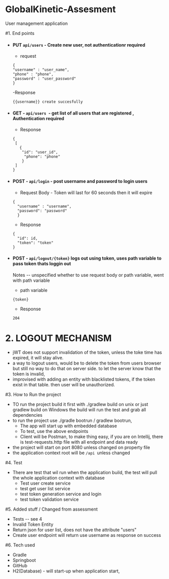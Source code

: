 # GlobalKinetic-Assesment
User management application

#1.  End points

- #### PUT `api/users` - Create new user, not authenticationr required
    - request
  ````
  { 
  "username" : "user_name",
  "phone" : "phone",
  "password" : "user_password"
  }
  ````
  -Response
    ````
    {{username}} create succesfully
   ````


- #### GET - `api/users `- get list of all users that are registered , Authentication required
    - Response
   ````
  {
    [ 
      { 
       "id": "user_id", 
        "phone": "phone" 
       } 
    ]
  }

- #### POST - `api/login` - post username and password to login users

  - Request Body - Token will last for 60 seconds then it will expire
  ````
  {
    "username" : "username",
    "password": "password"
    }
  ````
  - Response
  ````
  {
    "id": id,
    "token": "token"
  }

- #### POST - `api/logout/{token}` logs out using token, uses path variable to pass token thats loggin out
    Notes -- unspecified whether to use request body or path variable, went with path variable
  - path variable
  ```
  {token}
  ```
  - Response
  ````
  204
  ````

# 2. LOGOUT MECHANISM

- jWT does not support invalidation of the token, unless the toke time has expired, it will stay alive.
- a way to logout users, would be to delete the token from users browser
 but still no way to do that on server side. to let the server know that the token is invalid, 
- improvised with adding an entity with blacklisted tokens,
  if the token exist in that table. then user will be unauthorized.

#3. How to Run the project

 - TO run the project build it first with ./gradlew build on unix or just gradlew build on Windows
   the build will run the test and grab all dependencies
 - to run the project use ./gradle bootrun / gradlew bootrun, 
   - The app will start up with embedded database 
   - To test, use the above endpoints
   - Client will be Postman, to make thing easy, if you are on Intellij, there is test-requests.http file with all endpoint and data ready
 - the project will start on port 8080 unless changed on property file
 - the application context root will be `/api `unless changed


#4. Test 
- There are test that wil run when the application build, the test will pull the whole application context with database
  - Test user create service
  - test get user list service
  - test token generation service and login
  - test token validation service

#5. Added stuff / Changed from assessment
- Tests -- see 4
- Invalid Token Entity
- Return json for user list, does not have the attribute "users"
- Create user endpoint will return use username as response on success

#6. Tech used
- Gradle
- Springboot
- GitHub
- H2(Database) - will start-up when application start, 




